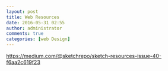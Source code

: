 ```yaml
---
layout: post
title: Web Resources
date: 2016-05-31 02:55
author: administrator
comments: true
categories: [web Design]
---
```

https://medium.com/@sketchrepo/sketch-resources-issue-40-f6aa2c619f23
